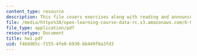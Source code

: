 ```yaml
---
content_type: resource
description: This file covers exercises along with reading and announcements.
file: /media/https%3A/open-learning-course-data-rc.s3.amazonaws.com/6-021j-quantitative-physiology-cells-and-tissues-fall-2004/f46dd65cf1554fe0b930bb449f8a3fd3_hw1.pdf
file_type: application/pdf
resourcetype: Document
title: hw1.pdf
uid: f46dd65c-f155-4fe0-b930-bb449f8a3fd3
---
```


